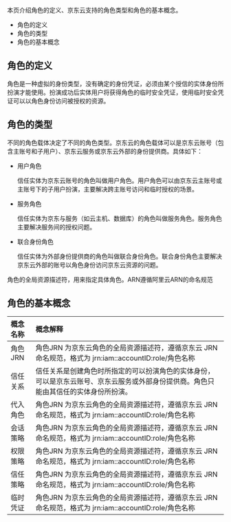 本页介绍角色的定义、京东云支持的角色类型和角色的基本概念。

- 角色的定义
- 角色的类型
- 角色的基本概念

## 角色的定义

角色是一种虚拟的身份类型，没有确定的身份凭证，必须由某个授信的实体身份所扮演才能使用。扮演成功后实体用户将获得角色的临时安全凭证，使用临时安全凭证可以以角色身份访问被授权的资源。


## 角色的类型

不同的角色载体决定了不同的角色类型。京东云的角色载体可以是京东云账号（包含主账号和子用户）、京东云服务或京东云外部的身份提供商。具体如下：

- 用户角色  

  信任实体为京东云账号的角色叫做用户角色。用户角色可以由京东云主账号或主账号下的子用户扮演，主要解决跨主账号访问和临时授权的场景。
  
- 服务角色  

  信任实体为京东与服务（如云主机、数据库）的角色叫做服务角色。服务角色主要解决服务间的授权问题。
  
- 联合身份角色  

  信任实体为外部身份提供商的角色叫做联合身份角色。联合身份角色主要解决京东云外部的账号以角色身份访问京东云资源的问题。

角色的全局资源描述符，用来指定具体角色。ARN遵循阿里云ARN的命名规范
## 角色的基本概念

| 概念名称    | 概念解释 | 
| :------    | :------ |
| 角色 JRN   | 角色JRN 为京东云角色的全局资源描述符，遵循京东云 JRN 命名规范，格式为 jrn:iam::accountID:role/角色名称 | 
| 信任关系   | 信任关系是创建角色时所指定的可以扮演角色的实体身份，可以是京东云账号、京东云服务或外部身份提供商。角色只能由其信任的实体身份所扮演。 | 
| 代入角色   | 角色JRN 为京东云角色的全局资源描述符，遵循京东云 JRN 命名规范，格式为 jrn:iam::accountID:role/角色名称 | 
| 会话策略   | 角色JRN 为京东云角色的全局资源描述符，遵循京东云 JRN 命名规范，格式为 jrn:iam::accountID:role/角色名称 | 
| 权限策略   | 角色JRN 为京东云角色的全局资源描述符，遵循京东云 JRN 命名规范，格式为 jrn:iam::accountID:role/角色名称 | 
| 信任策略   | 角色JRN 为京东云角色的全局资源描述符，遵循京东云 JRN 命名规范，格式为 jrn:iam::accountID:role/角色名称 | 
| 临时凭证   | 角色JRN 为京东云角色的全局资源描述符，遵循京东云 JRN 命名规范，格式为 jrn:iam::accountID:role/角色名称 | 
